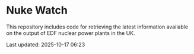 # Nuke Watch

This repository includes code for retrieving the latest information available on the output of EDF nuclear power plants in the UK.

Last updated: 2025-10-17 06:23